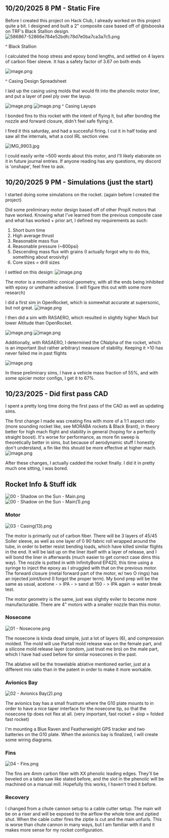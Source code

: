 <!--
  ===================    !!READ THIS NOTICE!!   ====================
  DO NOT edit this file manually. Your changes WILL BE OVERWRITTEN!
  This journal is auto generated and updated by Hack Club Blueprint.
  To edit this file, please edit your journal entries on Blueprint.
  ==================================================================
-->

## 10/20/2025 8 PM - Static Fire  

Before I created this project on Hack Club, I already worked on this project quite a bit. I designed and built a 2" composite case based off of @tsbooska on TRF's Black Stallion design. ![586867-52866e784e52bdfc78d7e0ba7ca3a7c5.png](https://blueprint.hackclub.com/user-attachments/blobs/proxy/eyJfcmFpbHMiOnsiZGF0YSI6MzkyNiwicHVyIjoiYmxvYl9pZCJ9fQ==--43c4a77de9916b7c7cbf338fccdf45cd0e2386ba/586867-52866e784e52bdfc78d7e0ba7ca3a7c5.png)

^ Black Stallion

I calculated the hoop stress and epoxy bond lengths, and settled on 4 layers of carbon fiber sleeve. It has a safety factor of 3.67 on both ends

![image.png](https://blueprint.hackclub.com/user-attachments/blobs/proxy/eyJfcmFpbHMiOnsiZGF0YSI6MzkyNywicHVyIjoiYmxvYl9pZCJ9fQ==--5e426cc439e183b8601f39cfba9336a9e183561b/image.png)

^ Casing Design Spreadsheet

I laid up the casing using molds that would fit into the phenolic motor liner, and put a layer of peel ply over the layup.

![image.png](https://blueprint.hackclub.com/user-attachments/blobs/proxy/eyJfcmFpbHMiOnsiZGF0YSI6MzkyOCwicHVyIjoiYmxvYl9pZCJ9fQ==--3db4ac4ef1a26ee1207c3ab096a8bbdac31d123f/image.png)
![image.png](https://blueprint.hackclub.com/user-attachments/blobs/proxy/eyJfcmFpbHMiOnsiZGF0YSI6MzkyOSwicHVyIjoiYmxvYl9pZCJ9fQ==--afc95abaab30b861c46eae3ea5ccfd21f0d00b1c/image.png)
^ Casing Layups

I bonded fins to this rocket with the intent of flying it, but after bonding the nozzle and forward closure, didn't feel safe flying it. 

I fired it this saturday, and had a succesful firing. I cut it in half today and saw all the internals, what a cool IRL section view. 

![IMG_9903.jpg](https://blueprint.hackclub.com/user-attachments/blobs/proxy/eyJfcmFpbHMiOnsiZGF0YSI6MzkzMCwicHVyIjoiYmxvYl9pZCJ9fQ==--f22025fbad52227dbbcfb3ac63089f16bbc5640a/IMG_9903.jpg)

I could easily write ~500 words about this motor, and I'll likely elaborate on it in future journal entries. If anyone reading has any questions, my discord is 'onshape', feel free to ask.
  

## 10/20/2025 9 PM - Simulations (just the start)  

I started doing some simulations on the rocket. (again before I created the project)

Did some preliminary motor design based off of other PropX motors that have worked. Knowing what I've learned from the previous composite case and what has worked + prior art, I defined my requirements as such:

1. Short burn time
2. High average thrust 
3. Reasonable mass flux
4. Reasonable pressure (~800psi)
5. Descending mass flux with grains (I actually forgot why to do this, something about erosivity)
6. Core sizes = drill sizes

I settled on this design:
![image.png](https://blueprint.hackclub.com/user-attachments/blobs/proxy/eyJfcmFpbHMiOnsiZGF0YSI6Mzk0MSwicHVyIjoiYmxvYl9pZCJ9fQ==--6008161d76f39fbbac79f1dc2af9f0e07958e226/image.png)

The motor is a monolithic conical geometry, with all the ends being inhibited with epoxy or urethane adhesive. (I will figure this out with some more research)

I did a first sim in OpenRocket, which is somewhat accurate at supersonic, but not great.
![image.png](https://blueprint.hackclub.com/user-attachments/blobs/proxy/eyJfcmFpbHMiOnsiZGF0YSI6Mzk1MSwicHVyIjoiYmxvYl9pZCJ9fQ==--abda7cda70dffb2a1ad934c5011d4f69e2e1670a/image.png)

I then did a sim with RASAERO, which resulted in slightly higher Mach but lower Altitude than OpenRocket. 

![image.png](https://blueprint.hackclub.com/user-attachments/blobs/proxy/eyJfcmFpbHMiOnsiZGF0YSI6Mzk1MywicHVyIjoiYmxvYl9pZCJ9fQ==--4b10ec7ff73bda7d0b7ee9d8a7e5bfdabe2cde76/image.png)
![image.png](https://blueprint.hackclub.com/user-attachments/blobs/proxy/eyJfcmFpbHMiOnsiZGF0YSI6Mzk1NCwicHVyIjoiYmxvYl9pZCJ9fQ==--e69436b7ab18d45307a6769f7d449d54109ed37f/image.png)

Additionally, with RASAERO, I determined the CNalpha of the rocket, which is an important (but rather arbitrary) measure of stability. Keeping it >10 has never failed me in past flights

![image.png](https://blueprint.hackclub.com/user-attachments/blobs/proxy/eyJfcmFpbHMiOnsiZGF0YSI6Mzk1NSwicHVyIjoiYmxvYl9pZCJ9fQ==--49c68881611dcd0871fc3914f335dd2d207edd28/image.png)

In these preliminary sims, I have a vehicle mass fraction of 55%, and with some spicier motor configs, I get it to 67%. 


  

## 10/23/2025 - Did first pass CAD  

I spent a pretty long time doing the first pass of the CAD as well as updating sims. 

The first change I made was creating fins with more of a 1:1 aspect ratio (more sounding rocket like, see MORABA rockets & Black Brant), in theory better for high mach flight and stability in general (hoping for a perfectly straight boost). It's worse for performance, as more fin sweep is theoretically better in sims, but because of aerodynamic stuff I honestly don't understand, a fin like this should be more effective at higher mach.   
![image.png](https://blueprint.hackclub.com/user-attachments/blobs/proxy/eyJfcmFpbHMiOnsiZGF0YSI6NTAxOSwicHVyIjoiYmxvYl9pZCJ9fQ==--d3e36184cd2ca58e1d54b8a794278f0dfcf728c4/image.png)

After these changes, I actually cadded the rocket finally. I did it in pretty much one sitting, I was bored.

## Rocket Info & Stuff idk
![00 - Shadow on the Sun - Main.png](https://blueprint.hackclub.com/user-attachments/blobs/proxy/eyJfcmFpbHMiOnsiZGF0YSI6NTAyMCwicHVyIjoiYmxvYl9pZCJ9fQ==--51e9645c18c79c79af009256e0582f07a7f050f2/00%20-%20Shadow%20on%20the%20Sun%20-%20Main.png)
![00 - Shadow on the Sun - Main(1).png](https://blueprint.hackclub.com/user-attachments/blobs/proxy/eyJfcmFpbHMiOnsiZGF0YSI6NTAyNywicHVyIjoiYmxvYl9pZCJ9fQ==--832cef472e53d552c833972968f3090bfb2da73d/00%20-%20Shadow%20on%20the%20Sun%20-%20Main(1).png)


### Motor

![03 - Casing(13).png](https://blueprint.hackclub.com/user-attachments/blobs/proxy/eyJfcmFpbHMiOnsiZGF0YSI6NTAyMSwicHVyIjoiYmxvYl9pZCJ9fQ==--da01d5a83882db929ac5bfc8c81142ce90f6661b/03%20-%20Casing(13).png)

The motor is primarily out of carbon fiber. There will be 3 layers of 45/45 Soller sleeve, as well as one layer of 0 90 fabric roll wrapped around the tube, in order to better resist bending loads, which have killed similar flights in the end. It will be laid up on the liner itself with a layer of release, and I will bond the liner in afterwards (much easier to get correct case dims this way). The nozzle is potted in with InfinityBond EP420, this time using a syringe to inject the epoxy as I struggled with that on the previous motor. The forward closure (metal forward part of the motor, w/ two O rings) has an injected joint/bond (I forgot the proper term). My bond prep will be the same as usual, acetone - > IPA - > sand at 150 - > IPA again -> water break test.

The motor geometry is the same, just was slightly eviler to become more manufacturable. There are 4" motors with a smaller nozzle than this motor. 

### Nosecone
![01 - Nosecone.png](https://blueprint.hackclub.com/user-attachments/blobs/proxy/eyJfcmFpbHMiOnsiZGF0YSI6NTAyMiwicHVyIjoiYmxvYl9pZCJ9fQ==--76cd9066fba1058ae783c5d7d8cad7f76cd804b7/01%20-%20Nosecone.png)

The nosecone is kinda dead simple, just a lot of layers (6), and compression molded. The mold will use Partall mold release wax on the female part, and a silicone mold release layer (condom, just trust me bro) on the male part, which I have had used before for similar nosecones in the past. 

The ablative will be the trowelable ablative mentioned earlier, just at a different mix ratio than in the patent in order to make it more workable. 

### Avionics Bay

![02 - Avionics Bay(2).png](https://blueprint.hackclub.com/user-attachments/blobs/proxy/eyJfcmFpbHMiOnsiZGF0YSI6NTAyNCwicHVyIjoiYmxvYl9pZCJ9fQ==--c70e13d23b16250665c6f8e0264c4ecdf81adc7e/02%20-%20Avionics%20Bay(2).png)

The avionics bay has a small frustrum where the G10 plate mounts to in order to have a nice taper interface for the nosecone tip, so that the nosecone tip does not flex at all. (very important, fast rocket + slop = folded fast rocket) 

I'm mounting a Blue Raven and Featherweight GPS tracker and two batteries on the G10 plate. When the avionics bay is finalized, I will create some wiring diagrams.

### Fins

![04 - Fins.png](https://blueprint.hackclub.com/user-attachments/blobs/proxy/eyJfcmFpbHMiOnsiZGF0YSI6NTAyNSwicHVyIjoiYmxvYl9pZCJ9fQ==--db79110415bb727f8e2b9651e02832174760ac5d/04%20-%20Fins.png)

The fins are 4mm carbon fiber with XX phenolic leading edges. They'll be beveled on a table saw like stated before, and the slot in the phenolic will be machined on a manual mill. Hopefully this works, I haven't tried it before. 

### Recovery

I changed from a chute cannon setup to a cable cutter setup. The main will be on a riser and will be exposed to the airflow the whole time and ziptied shut. When the cable cutter fires the ziptie is cut and the main unfurls. This is worse than chute cannon in many ways, but I am familiar with it and it makes more sense for my rocket configuration.
  

